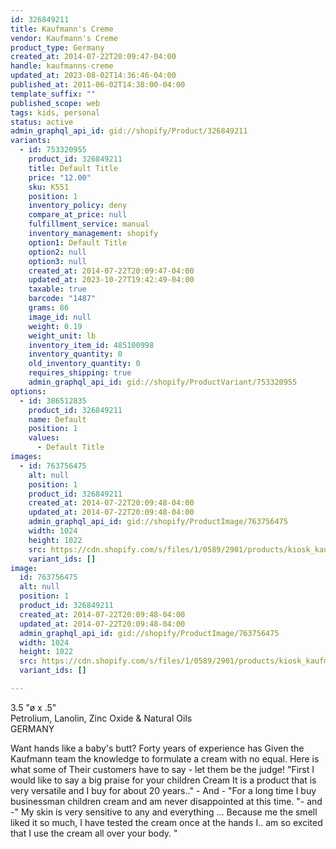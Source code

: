 ```yaml
---
id: 326849211
title: Kaufmann's Creme
vendor: Kaufmann's Creme
product_type: Germany
created_at: 2014-07-22T20:09:47-04:00
handle: kaufmanns-creme
updated_at: 2023-08-02T14:36:46-04:00
published_at: 2011-06-02T14:38:00-04:00
template_suffix: ""
published_scope: web
tags: kids, personal
status: active
admin_graphql_api_id: gid://shopify/Product/326849211
variants:
  - id: 753320955
    product_id: 326849211
    title: Default Title
    price: "12.00"
    sku: K551
    position: 1
    inventory_policy: deny
    compare_at_price: null
    fulfillment_service: manual
    inventory_management: shopify
    option1: Default Title
    option2: null
    option3: null
    created_at: 2014-07-22T20:09:47-04:00
    updated_at: 2023-10-27T19:42:49-04:00
    taxable: true
    barcode: "1487"
    grams: 86
    image_id: null
    weight: 0.19
    weight_unit: lb
    inventory_item_id: 485100998
    inventory_quantity: 0
    old_inventory_quantity: 0
    requires_shipping: true
    admin_graphql_api_id: gid://shopify/ProductVariant/753320955
options:
  - id: 386512835
    product_id: 326849211
    name: Default
    position: 1
    values:
      - Default Title
images:
  - id: 763756475
    alt: null
    position: 1
    product_id: 326849211
    created_at: 2014-07-22T20:09:48-04:00
    updated_at: 2014-07-22T20:09:48-04:00
    admin_graphql_api_id: gid://shopify/ProductImage/763756475
    width: 1024
    height: 1022
    src: https://cdn.shopify.com/s/files/1/0589/2901/products/kiosk_kaufmanncreme.tif.jpeg?v=1406074188
    variant_ids: []
image:
  id: 763756475
  alt: null
  position: 1
  product_id: 326849211
  created_at: 2014-07-22T20:09:48-04:00
  updated_at: 2014-07-22T20:09:48-04:00
  admin_graphql_api_id: gid://shopify/ProductImage/763756475
  width: 1024
  height: 1022
  src: https://cdn.shopify.com/s/files/1/0589/2901/products/kiosk_kaufmanncreme.tif.jpeg?v=1406074188
  variant_ids: []

---
```


3.5 "ø x .5"  
Petrolium, Lanolin, Zinc Oxide & Natural Oils  
GERMANY  

Want hands like a baby's butt? Forty years of experience has Given the Kaufmann team the knowledge to formulate a cream with no equal. Here is what some of Their customers have to say \- let them be the judge! "First I would like to say a big praise for your children Cream It is a product that is very versatile and I buy for about 20 years.." \- And - "For a long time I buy businessman children cream and am never disappointed at this time. "- and \-" My skin is very sensitive to any and everything ... Because me the smell liked it so much, I have tested the cream once at the hands I.. am so excited that I use the cream all over your body. "